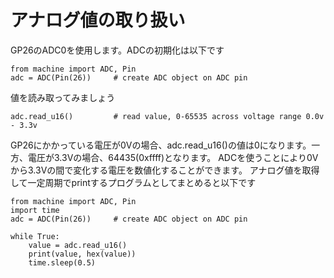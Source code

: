 # アナログ値の取り扱い

GP26のADC0を使用します。ADCの初期化は以下です
```
from machine import ADC, Pin
adc = ADC(Pin(26))     # create ADC object on ADC pin
```
値を読み取ってみましょう
```
adc.read_u16()         # read value, 0-65535 across voltage range 0.0v - 3.3v
```
GP26にかかっている電圧が0Vの場合、adc.read_u16()の値は0になります。一方、電圧が3.3Vの場合、64435(0xffff)となります。
ADCを使うことにより0Vから3.3Vの間で変化する電圧を数値化することができます。
アナログ値を取得して一定周期でprintするプログラムとしてまとめると以下です
```
from machine import ADC, Pin
import time
adc = ADC(Pin(26))     # create ADC object on ADC pin

while True:
    value = adc.read_u16()
    print(value, hex(value))
    time.sleep(0.5)
```
